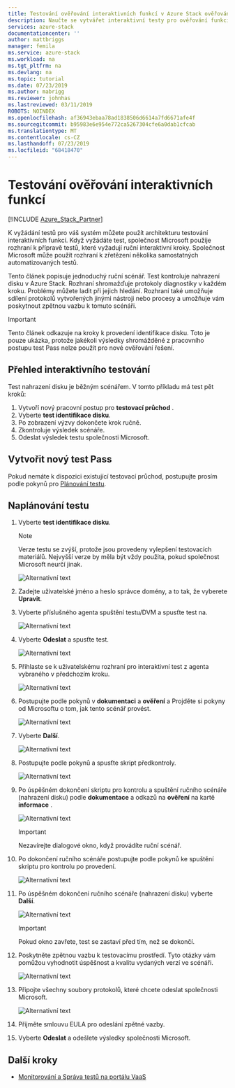 ```yaml
---
title: Testování ověřování interaktivních funkcí v Azure Stack ověřování jako služba | Microsoft Docs
description: Naučte se vytvářet interaktivní testy pro ověřování funkcí pro Azure Stack s ověřováním jako službou.
services: azure-stack
documentationcenter: ''
author: mattbriggs
manager: femila
ms.service: azure-stack
ms.workload: na
ms.tgt_pltfrm: na
ms.devlang: na
ms.topic: tutorial
ms.date: 07/23/2019
ms.author: mabrigg
ms.reviewer: johnhas
ms.lastreviewed: 03/11/2019
ROBOTS: NOINDEX
ms.openlocfilehash: af36943ebaa78ad1838506d6614a7fd6671afe4f
ms.sourcegitcommit: b95983e6e954e772ca5267304cfe6a0dab1cfcab
ms.translationtype: MT
ms.contentlocale: cs-CZ
ms.lasthandoff: 07/23/2019
ms.locfileid: "68418470"
---
```

# <a name="interactive-feature-verification-testing"></a>Testování ověřování interaktivních funkcí  

[!INCLUDE [Azure_Stack_Partner](./includes/azure-stack-partner-appliesto.md)]

K vyžádání testů pro váš systém můžete použít architekturu testování interaktivních funkcí. Když vyžádáte test, společnost Microsoft použije rozhraní k přípravě testů, které vyžadují ruční interaktivní kroky. Společnost Microsoft může použít rozhraní k zřetězení několika samostatných automatizovaných testů.

Tento článek popisuje jednoduchý ruční scénář. Test kontroluje nahrazení disku v Azure Stack. Rozhraní shromažďuje protokoly diagnostiky v každém kroku. Problémy můžete ladit při jejich hledání. Rozhraní také umožňuje sdílení protokolů vytvořených jinými nástroji nebo procesy a umožňuje vám poskytnout zpětnou vazbu k tomuto scénáři.

> [!Important]  
> Tento článek odkazuje na kroky k provedení identifikace disku. Toto je pouze ukázka, protože jakékoli výsledky shromážděné z pracovního postupu test Pass nelze použít pro nové ověřování řešení.

## <a name="overview-of-interactive-testing"></a>Přehled interaktivního testování

Test nahrazení disku je běžným scénářem. V tomto příkladu má test pět kroků:

1. Vytvoří nový pracovní postup pro **testovací průchod** .
2. Vyberte **test identifikace disku**.
3. Po zobrazení výzvy dokončete krok ručně.
4. Zkontroluje výsledek scénáře.
5. Odeslat výsledek testu společnosti Microsoft.

## <a name="create-a-new-test-pass"></a>Vytvořit nový test Pass

Pokud nemáte k dispozici existující testovací průchod, postupujte prosím podle pokynů pro [Plánování testu](azure-stack-vaas-schedule-test-pass.md).

## <a name="schedule-the-test"></a>Naplánování testu

1. Vyberte **test identifikace disku**.

    > [!Note]  
    > Verze testu se zvýší, protože jsou provedeny vylepšení testovacích materiálů. Nejvyšší verze by měla být vždy použita, pokud společnost Microsoft neurčí jinak.

    ![Alternativní text](media/azure-stack-vaas-interactive-feature-verification/image4.png)

1. Zadejte uživatelské jméno a heslo správce domény, a to tak, že vyberete **Upravit**.

1. Vyberte příslušného agenta spuštění testu/DVM a spusťte test na.

    ![Alternativní text](media/azure-stack-vaas-interactive-feature-verification/image5.png)

1. Vyberte **Odeslat** a spusťte test.

    ![Alternativní text](media/azure-stack-vaas-interactive-feature-verification/image6.png)

1. Přihlaste se k uživatelskému rozhraní pro interaktivní test z agenta vybraného v předchozím kroku.

    ![Alternativní text](media/azure-stack-vaas-interactive-feature-verification/image8.png)

1. Postupujte podle pokynů v **dokumentaci** a **ověření** a Projděte si pokyny od Microsoftu o tom, jak tento scénář provést.

    ![Alternativní text](media/azure-stack-vaas-interactive-feature-verification/image9.png)

1. Vyberte **Další**.

    ![Alternativní text](media/azure-stack-vaas-interactive-feature-verification/image10.png)

1. Postupujte podle pokynů a spusťte skript předkontroly.

    ![Alternativní text](media/azure-stack-vaas-interactive-feature-verification/image11.png)

1. Po úspěšném dokončení skriptu pro kontrolu a spuštění ručního scénáře (nahrazení disku) podle **dokumentace** a odkazů na **ověření** na kartě **informace** .

    ![Alternativní text](media/azure-stack-vaas-interactive-feature-verification/image12.png)

    > [!Important]  
    > Nezavírejte dialogové okno, když provádíte ruční scénář.

1. Po dokončení ručního scénáře postupujte podle pokynů ke spuštění skriptu pro kontrolu po provedení.

    ![Alternativní text](media/azure-stack-vaas-interactive-feature-verification/image13.png)

1. Po úspěšném dokončení ručního scénáře (nahrazení disku) vyberte **Další**.

    ![Alternativní text](media/azure-stack-vaas-interactive-feature-verification/image14.png)

    > [!Important]  
    > Pokud okno zavřete, test se zastaví před tím, než se dokončí.

1. Poskytněte zpětnou vazbu k testovacímu prostředí. Tyto otázky vám pomůžou vyhodnotit úspěšnost a kvalitu vydaných verzí ve scénáři.

    ![Alternativní text](media/azure-stack-vaas-interactive-feature-verification/image15.png)

1. Připojte všechny soubory protokolů, které chcete odeslat společnosti Microsoft.

    ![Alternativní text](media/azure-stack-vaas-interactive-feature-verification/image16.png)

1. Přijměte smlouvu EULA pro odeslání zpětné vazby.

1. Vyberte **Odeslat** a odešlete výsledky společnosti Microsoft.

## <a name="next-steps"></a>Další kroky

- [Monitorování a Správa testů na portálu VaaS](azure-stack-vaas-monitor-test.md)
